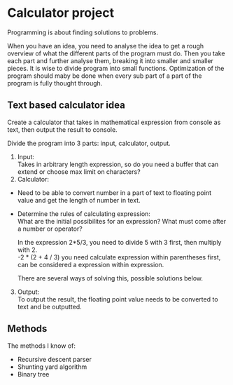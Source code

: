 # Calculator project
Programming is about finding solutions to problems. 

When you have an idea, you need to analyse the idea to get a rough overview of what the different parts of the program must do. 
Then you take each part and further analyse them, breaking it into smaller and smaller pieces. 
It is wise to divide program into small functions. 
Optimization of the program should maby be done when every sub part of a part of the program is fully thought through.

## Text based calculator idea
Create a calculator that takes in mathematical expression from console as text, then output the result to console.

Divide the program into 3 parts: input, calculator, output.
1. Input: <br>
  Takes in arbitrary length expression, so do you need a buffer that can extend or choose max limit on characters?
2. Calculator: <br>
  - Need to be able to convert number in a part of text to floating point value and get the length of number in text.
  - Determine the rules of calculating expression: <br>
    What are the initial possibilites for an expression? What must come after a number or operator? <br>

    In the expression 2*5/3, you need to divide 5 with 3 first, then multiply with 2. <br>
    -2 * (2 + 4 / 3) you need calculate expression within parentheses first, can be considered a expression within expression. <br>
    
    There are several ways of solving this, possible solutions below. <br>    
3. Output: <br>
  To output the result, the floating point value needs to be converted to text and be outputted.

## Methods
The methods I know of:
- Recursive descent parser
- Shunting yard algorithm
- Binary tree

